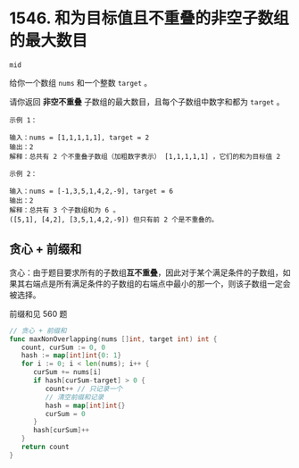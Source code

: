 # 1546. 和为目标值且不重叠的非空子数组的最大数目

`mid`

给你一个数组 `nums` 和一个整数 `target` 。

请你返回 **非空不重叠** 子数组的最大数目，且每个子数组中数字和都为 `target` 。

```
示例 1：

输入：nums = [1,1,1,1,1], target = 2
输出：2
解释：总共有 2 个不重叠子数组（加粗数字表示） [1,1,1,1,1] ，它们的和为目标值 2 
```

```
示例 2：

输入：nums = [-1,3,5,1,4,2,-9], target = 6
输出：2
解释：总共有 3 个子数组和为 6 。
([5,1], [4,2], [3,5,1,4,2,-9]) 但只有前 2 个是不重叠的。
```

## 贪心 + 前缀和

贪心：由于题目要求所有的子数组**互不重叠**，因此对于某个满足条件的子数组，如果其右端点是所有满足条件的子数组的右端点中最小的那一个，则该子数组一定会被选择。

前缀和见 560 题

```go
// 贪心 + 前缀和
func maxNonOverlapping(nums []int, target int) int {
   count, curSum := 0, 0
   hash := map[int]int{0: 1}
   for i := 0; i < len(nums); i++ {
      curSum += nums[i]
      if hash[curSum-target] > 0 {
         count++ // 只记录一个
         // 清空前缀和记录
         hash = map[int]int{}
         curSum = 0
      }
      hash[curSum]++
   }
   return count
}
```